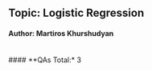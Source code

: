 ## **Topic: Logistic Regression**

#### **Author:** Martiros Khurshudyan
<br>
#### **QAs Total:* 3

